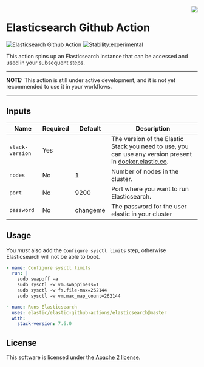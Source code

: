 <img align="right" width="auto" height="auto" src="https://www.elastic.co/static-res/images/elastic-logo-200.png">

# Elasticsearch Github Action

![Elasticsearch Github Action](https://github.com/elastic/elasticsearch-github-action/workflows/Elasticsearch%20Github%20Action/badge.svg)  ![Stability:experimental](https://img.shields.io/badge/stability-experimental-orange)

This action spins up an Elasticsearch instance that can be accessed and used in your subsequent steps.

___

**NOTE:** This action is still under active development, and it is not yet recommended to use it in your workflows.
___

## Inputs

| Name            | Required      |  Default | Description                                                                                                                               |
| -------------   | ------------- |  ------- | -----                                                                                                                                     |
| `stack-version` | Yes           |          | The version of the Elastic Stack you need to use, you can use any version present in [docker.elastic.co](https://www.docker.elastic.co/). |
| `nodes`         | No            |        1 | Number of nodes in the cluster.                                                                                                           |
| `port`          | No            |     9200 | Port where you want to run Elasticsearch.                                                                                                 |
| `password`      | No            | changeme | The password for the user elastic in your cluster                                                                                         |

## Usage

You *must* also add the `Configure sysctl limits` step, otherwise Elasticsearch will not be able to boot.

```yml
- name: Configure sysctl limits
  run: |
    sudo swapoff -a
    sudo sysctl -w vm.swappiness=1
    sudo sysctl -w fs.file-max=262144
    sudo sysctl -w vm.max_map_count=262144

- name: Runs Elasticsearch
  uses: elastic/elastic-github-actions/elasticsearch@master
  with:
    stack-version: 7.6.0
```

## License

This software is licensed under the [Apache 2 license](./LICENSE).
